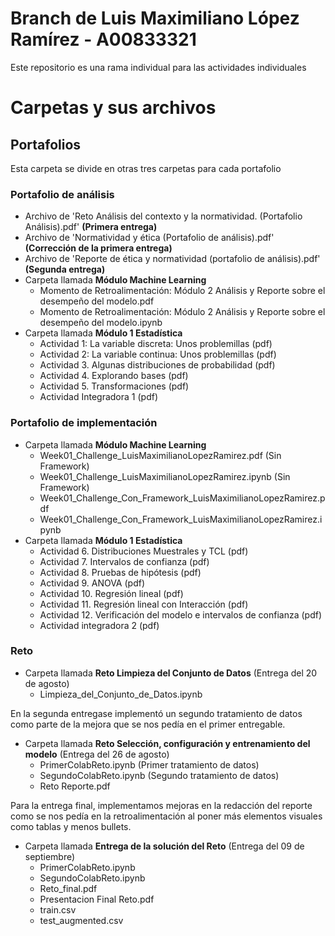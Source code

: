 # Branch de Luis Maximiliano López Ramírez - A00833321

Este repositorio es una rama individual para las actividades individuales

# Carpetas y sus archivos

## Portafolios

Esta carpeta se divide en otras tres carpetas para cada portafolio

### Portafolio de análisis

* Archivo de 'Reto Análisis del contexto y la normatividad. (Portafolio Análisis).pdf' **(Primera entrega)**
* Archivo de 'Normatividad y ética (Portafolio de análisis).pdf' **(Corrección de la primera entrega)**
* Archivo de 'Reporte de ética y normatividad (portafolio de análisis).pdf' **(Segunda entrega)**
* Carpeta llamada **Módulo Machine Learning**
    * Momento de Retroalimentación: Módulo 2 Análisis y Reporte sobre el desempeño del modelo.pdf
    * Momento de Retroalimentación: Módulo 2 Análisis y Reporte sobre el desempeño del modelo.ipynb
* Carpeta llamada **Módulo 1 Estadística**
    * Actividad 1: La variable discreta: Unos problemillas (pdf)
    * Actividad 2: La variable continua: Unos problemillas (pdf)
    * Actividad 3. Algunas distribuciones de probabilidad (pdf)
    * Actividad 4. Explorando bases (pdf)
    * Actividad 5. Transformaciones (pdf)
    * Actividad Integradora 1 (pdf)

### Portafolio de implementación

* Carpeta llamada **Módulo Machine Learning**
    * Week01_Challenge_LuisMaximilianoLopezRamirez.pdf (Sin Framework)
    * Week01_Challenge_LuisMaximilianoLopezRamirez.ipynb (Sin Framework)
    * Week01_Challenge_Con_Framework_LuisMaximilianoLopezRamirez.pdf
    * Week01_Challenge_Con_Framework_LuisMaximilianoLopezRamirez.ipynb
* Carpeta llamada **Módulo 1 Estadística**
    * Actividad 6. Distribuciones Muestrales y TCL (pdf)
    * Actividad 7. Intervalos de confianza (pdf)
    * Actividad 8. Pruebas de hipótesis (pdf)
    * Actividad 9. ANOVA (pdf)
    * Actividad 10. Regresión lineal (pdf)
    * Actividad 11. Regresión lineal con Interacción (pdf)
    * Actividad 12. Verificación del modelo e intervalos de confianza (pdf)
    * Actividad integradora 2 (pdf)

### Reto

* Carpeta llamada **Reto Limpieza del Conjunto de Datos** (Entrega del 20 de agosto)
    * Limpieza_del_Conjunto_de_Datos.ipynb

En la segunda entregase implementó un segundo tratamiento de datos como parte de la mejora que se nos pedía en el primer entregable.

* Carpeta llamada **Reto Selección, configuración y entrenamiento del modelo** (Entrega del 26 de agosto)
    * PrimerColabReto.ipynb (Primer tratamiento de datos)
    * SegundoColabReto.ipynb (Segundo tratamiento de datos)
    * Reto Reporte.pdf

Para la entrega final, implementamos mejoras en la redacción del reporte como se nos pedía en la retroalimentación al poner más elementos visuales como tablas y menos bullets.

* Carpeta llamada **Entrega de la solución del Reto** (Entrega del 09 de septiembre)
    * PrimerColabReto.ipynb
    * SegundoColabReto.ipynb
    * Reto_final.pdf
    * Presentacion Final Reto.pdf
    * train.csv
    * test_augmented.csv
